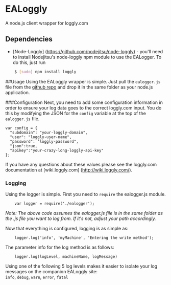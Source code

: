 # EALoggly
A node.js client wrapper for loggly.com


## Dependencies
- [Node-Loggly] (https://github.com/nodejitsu/node-loggly) - you'll need to install Nodejitsu's node-loggly npm module to use the EALogger.  To do this, just run    
``` bash
	$ [sudo] npm install loggly
```


##Usage
Using the EALoggly wrapper is simple.  Just pull the ```ealogger.js``` file from the [github repo](https://github.com/donwb/ealogger) and drop it in the same folder as your node.js application.    

###Configuration
Next, you need to add some configuration information in order to ensure your log data goes to the correct loggly.com input.  You do this by modifying the JSON for the ```config``` variable at the top of the ```ealogger.js``` file.  

```
var config = {
  "subdomain": "your-loggly-domain",
  "user": "loggly-user-name",
  "password": "loggly-password",
  "json":true,
  "apikey":"your-crazy-long-loggly-api-key"
};
```
If you have any questions about these values please see the loggly.com documentation at [wiki.loggly.com] (http://wiki.loggly.com/).

### Logging
Using the logger is simple.  First you need to ```require``` the ealogger.js module.
```
	var logger = require('./ealogger');
```  
_Note: The above code assumes the ealogger.js file is in the same folder as the .js file you want to log from.  If it's not, adjust your path accordingly._

Now that everything is configured, logging is as simple as:   
```
	logger.log('info', 'myMachine', 'Entering the write method');
```   
The parameter info for the log method is as follows:  
```
	logger.log(logLevel, machineName, logMessage)
```   
Using one of the following 5 log levels makes it easier to isolate your log messages on the companion EALoggly site:   
```info```, ```debug```, ```warn```, ```error```, ```fatal```   

